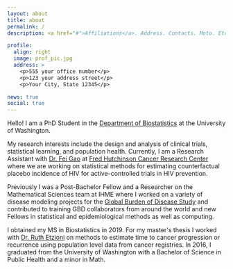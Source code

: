 ```yaml
---
layout: about
title: about
permalink: /
description: <a href="#">Affiliations</a>. Address. Contacts. Moto. Etc.

profile:
  align: right
  image: prof_pic.jpg
  address: >
    <p>555 your office number</p>
    <p>123 your address street</p>
    <p>Your City, State 12345</p>

news: true
social: true
---
```


Hello! I am a PhD Student in the [Department of Biostatistics](https://www.biostat.washington.edu) at the University of Washington.

My research interests include the design and analysis of clinical trials, statistical learning, and population health. Currently, I am a Research Assistant with [Dr. Fei Gao](https://www.fredhutch.org/en/faculty-lab-directory/gao-fei.html) at [Fred Hutchinson Cancer Research Center](http://www.fhcrc.org) where we are working on statistical methods for estimating counterfactual placebo incidence of HIV for active-controlled trials in HIV prevention.

Previously I was a Post-Bachelor Fellow and a Researcher on the Mathematical Sciences team at IHME where I worked on a variety of disease modeling projects for the [Global Burden of Disease Study](http://www.healthdata.org/gbd) and contributed to training GBD collaborators from around the world and new Fellows in statistical and epidemiological methods as well as computing.

I obtained my MS in Biostatistics in 2019. For my master's thesis I worked with [Dr. Ruth Etzioni](https://www.fredhutch.org/en/faculty-lab-directory/etzioni-ruth.html) on methods to estimate time to cancer progression or recurrence using population level data from cancer registries. In 2016, I graduated from the University of Washington with a Bachelor of Science in Public Health and a minor in Math.